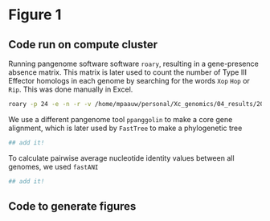 # Figure 1

## Code run on compute cluster

Running pangenome software software `roary`, resulting in a gene-presence absence matrix. This matrix is later used to count the number of Type III Effector homologs in each genome by searching for the words `Xop` `Hop` or `Rip`. This was done manually in Excel.

```bash
roary -p 24 -e -n -r -v /home/mpaauw/personal/Xc_genomics/04_results/20210518_annotation/barcode*/barcode*.gff
```

We use a different pangenome tool `ppanggolin` to make a core gene alignment, which is later used by `FastTree` to make a phylogenetic tree

```bash
## add it!
```

To calculate pairwise average nucleotide identity values between all genomes, we used `fastANI`

```bash
## add it!
```


## Code to generate figures


